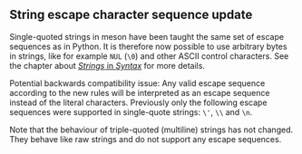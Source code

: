## String escape character sequence update

Single-quoted strings in meson have been taught the same set of escape
sequences as in Python. It is therefore now possible to use arbitrary bytes in
strings, like for example `NUL` (`\0`) and other ASCII control characters. See
the chapter about [*Strings* in *Syntax*](Syntax.md#strings) for more
details.

Potential backwards compatibility issue: Any valid escape sequence according to
the new rules will be interpreted as an escape sequence instead of the literal
characters. Previously only the following escape sequences were supported in
single-quote strings: `\'`, `\\` and `\n`.

Note that the behaviour of triple-quoted (multiline) strings has not changed.
They behave like raw strings and do not support any escape sequences.
